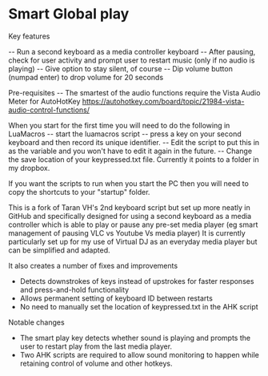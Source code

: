 # Smart Global play

Key features

-- Run a second keyboard as a media controller keyboard
-- After pausing, check for user activity and prompt user to restart music (only if no audio is playing)
	-- Give option to stay silent, of course
-- Dip volume button (numpad enter) to drop volume for 20 seconds


Pre-requisites
-- The smartest of the audio functions require the Vista Audio Meter for AutoHotKey https://autohotkey.com/board/topic/21984-vista-audio-control-functions/

When you start for the first time you will need to do the following in LuaMacros
-- start the luamacros script
-- press a key on your second keyboard and then record its unique identifier. 
	-- Edit the script to put this in as the variable and you won't have to edit it again in the future. 
-- Change the save location of your keypressed.txt file. Currently it points to a folder in my dropbox.

If you want the scripts to run when you start the PC then you will need to copy the shortcuts to your "startup" folder.

This is a fork of Taran VH's 2nd keyboard script but set up more neatly in GitHub and specifically designed for using a second keyboard as a media controller which is able to play or pause any pre-set media player (eg smart management of pausing VLC vs Youtube Vs media player)
It is currently particularly set up for my use of Virtual DJ as an everyday media player but can be simplified and adapted.

It also creates a number of fixes and improvements

 - Detects downstrokes of keys instead of upstrokes for faster responses and press-and-hold functionality
 - Allows permanent setting of keyboard ID between restarts
 - No need to manually set the location of keypressed.txt in the AHK script
 
 Notable changes
 - The smart play key detects whether sound is playing and prompts the user to restart play from the last media player.
 - Two AHK scripts are required to allow sound monitoring to happen while retaining control of volume and other hotkeys.
 
 
 